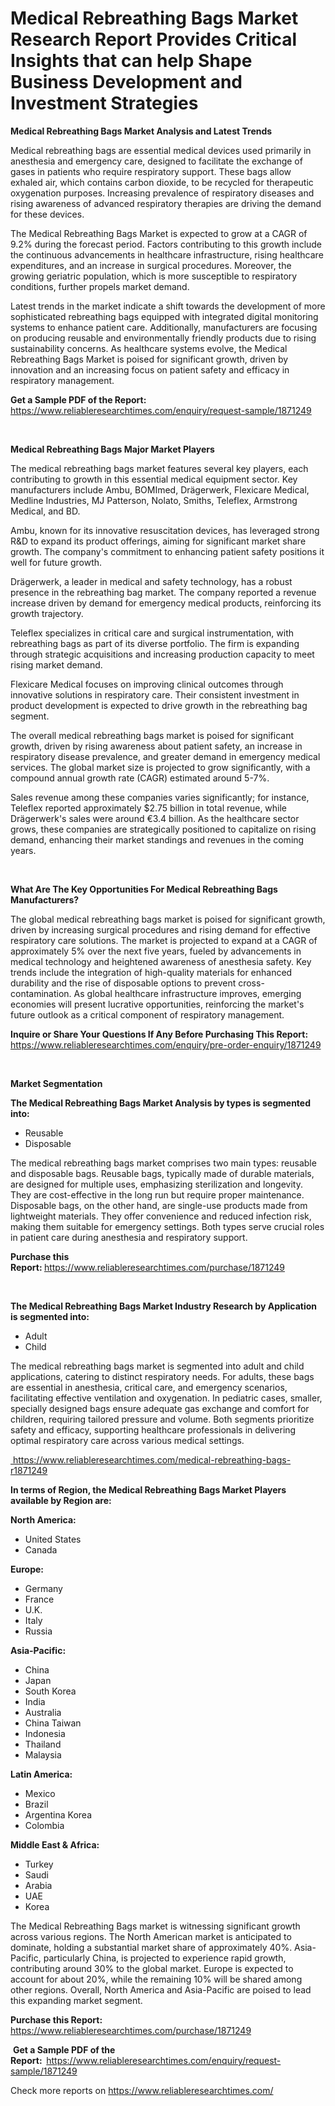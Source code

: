 <p><h1>Medical Rebreathing Bags Market Research Report Provides Critical Insights that can help Shape Business Development and Investment Strategies</h1></p><p><strong>Medical Rebreathing Bags Market Analysis and Latest Trends</strong></p>
<p><p>Medical rebreathing bags are essential medical devices used primarily in anesthesia and emergency care, designed to facilitate the exchange of gases in patients who require respiratory support. These bags allow exhaled air, which contains carbon dioxide, to be recycled for therapeutic oxygenation purposes. Increasing prevalence of respiratory diseases and rising awareness of advanced respiratory therapies are driving the demand for these devices.</p><p>The Medical Rebreathing Bags Market is expected to grow at a CAGR of 9.2% during the forecast period. Factors contributing to this growth include the continuous advancements in healthcare infrastructure, rising healthcare expenditures, and an increase in surgical procedures. Moreover, the growing geriatric population, which is more susceptible to respiratory conditions, further propels market demand. </p><p>Latest trends in the market indicate a shift towards the development of more sophisticated rebreathing bags equipped with integrated digital monitoring systems to enhance patient care. Additionally, manufacturers are focusing on producing reusable and environmentally friendly products due to rising sustainability concerns. As healthcare systems evolve, the Medical Rebreathing Bags Market is poised for significant growth, driven by innovation and an increasing focus on patient safety and efficacy in respiratory management.</p></p>
<p><strong>Get a Sample PDF of the Report:&nbsp;</strong> <a href="https://www.reliableresearchtimes.com/enquiry/request-sample/1871249?utm_campaign=2627&utm_medium=2&utm_source=Github&utm_content=ia&utm_term=05032025&utm_id=medical-rebreathing-bags">https://www.reliableresearchtimes.com/enquiry/request-sample/1871249</a></p>
<p>&nbsp;</p>
<p><strong>Medical Rebreathing Bags Major Market Players</strong></p>
<p><p>The medical rebreathing bags market features several key players, each contributing to growth in this essential medical equipment sector. Key manufacturers include Ambu, BOMImed, Drägerwerk, Flexicare Medical, Medline Industries, MJ Patterson, Nolato, Smiths, Teleflex, Armstrong Medical, and BD.</p><p>Ambu, known for its innovative resuscitation devices, has leveraged strong R&D to expand its product offerings, aiming for significant market share growth. The company's commitment to enhancing patient safety positions it well for future growth. </p><p>Drägerwerk, a leader in medical and safety technology, has a robust presence in the rebreathing bag market. The company reported a revenue increase driven by demand for emergency medical products, reinforcing its growth trajectory.</p><p>Teleflex specializes in critical care and surgical instrumentation, with rebreathing bags as part of its diverse portfolio. The firm is expanding through strategic acquisitions and increasing production capacity to meet rising market demand.</p><p>Flexicare Medical focuses on improving clinical outcomes through innovative solutions in respiratory care. Their consistent investment in product development is expected to drive growth in the rebreathing bag segment.</p><p>The overall medical rebreathing bags market is poised for significant growth, driven by rising awareness about patient safety, an increase in respiratory disease prevalence, and greater demand in emergency medical services. The global market size is projected to grow significantly, with a compound annual growth rate (CAGR) estimated around 5-7%. </p><p>Sales revenue among these companies varies significantly; for instance, Teleflex reported approximately $2.75 billion in total revenue, while Drägerwerk's sales were around €3.4 billion. As the healthcare sector grows, these companies are strategically positioned to capitalize on rising demand, enhancing their market standings and revenues in the coming years.</p></p>
<p>&nbsp;</p>
<p><strong>What Are The Key Opportunities For Medical Rebreathing Bags Manufacturers?</strong></p>
<p><p>The global medical rebreathing bags market is poised for significant growth, driven by increasing surgical procedures and rising demand for effective respiratory care solutions. The market is projected to expand at a CAGR of approximately 5% over the next five years, fueled by advancements in medical technology and heightened awareness of anesthesia safety. Key trends include the integration of high-quality materials for enhanced durability and the rise of disposable options to prevent cross-contamination. As global healthcare infrastructure improves, emerging economies will present lucrative opportunities, reinforcing the market's future outlook as a critical component of respiratory management.</p></p>
<p><strong>Inquire or Share Your Questions If Any Before Purchasing This Report:</strong> <a href="https://www.reliableresearchtimes.com/enquiry/pre-order-enquiry/1871249?utm_campaign=2627&utm_medium=2&utm_source=Github&utm_content=ia&utm_term=05032025&utm_id=medical-rebreathing-bags">https://www.reliableresearchtimes.com/enquiry/pre-order-enquiry/1871249</a></p>
<p>&nbsp;</p>
<p><strong>Market Segmentation</strong></p>
<p><strong>The Medical Rebreathing Bags Market Analysis by types is segmented into:</strong></p>
<p><ul><li>Reusable</li><li>Disposable</li></ul></p>
<p><p>The medical rebreathing bags market comprises two main types: reusable and disposable bags. Reusable bags, typically made of durable materials, are designed for multiple uses, emphasizing sterilization and longevity. They are cost-effective in the long run but require proper maintenance. Disposable bags, on the other hand, are single-use products made from lightweight materials. They offer convenience and reduced infection risk, making them suitable for emergency settings. Both types serve crucial roles in patient care during anesthesia and respiratory support.</p></p>
<p><strong>Purchase this Report:&nbsp;</strong><a href="https://www.reliableresearchtimes.com/purchase/1871249?utm_campaign=2627&utm_medium=2&utm_source=Github&utm_content=ia&utm_term=05032025&utm_id=medical-rebreathing-bags">https://www.reliableresearchtimes.com/purchase/1871249</a></p>
<p>&nbsp;</p>
<p><strong>The Medical Rebreathing Bags Market Industry Research by Application is segmented into:</strong></p>
<p><ul><li>Adult</li><li>Child</li></ul></p>
<p><p>The medical rebreathing bags market is segmented into adult and child applications, catering to distinct respiratory needs. For adults, these bags are essential in anesthesia, critical care, and emergency scenarios, facilitating effective ventilation and oxygenation. In pediatric cases, smaller, specially designed bags ensure adequate gas exchange and comfort for children, requiring tailored pressure and volume. Both segments prioritize safety and efficacy, supporting healthcare professionals in delivering optimal respiratory care across various medical settings.</p></p>
<p><a href="https://www.reliableresearchtimes.com/medical-rebreathing-bags-r1871249?utm_campaign=2627&utm_medium=2&utm_source=Github&utm_content=ia&utm_term=05032025&utm_id=medical-rebreathing-bags">&nbsp;https://www.reliableresearchtimes.com/medical-rebreathing-bags-r1871249</a></p>
<p><strong>In terms of Region, the Medical Rebreathing Bags Market Players available by Region are:</strong></p>
<p>
    <p> <strong> North America: </strong>
        <ul>
            <li>United States</li>
            <li>Canada</li>
        </ul>
        </p> 
    <p> <strong> Europe: </strong>
        <ul>
            <li>Germany</li>
            <li>France</li>
            <li>U.K.</li>
            <li>Italy</li>
            <li>Russia</li>
        </ul>
        </p> 
    <p> <strong> Asia-Pacific: </strong>
        <ul>
            <li>China</li>
            <li>Japan</li>
            <li>South Korea</li>
            <li>India</li>
            <li>Australia</li>
            <li>China Taiwan</li>
            <li>Indonesia</li>
            <li>Thailand</li>
            <li>Malaysia</li>
        </ul>
        </p> 
    <p> <strong> Latin America: </strong>
        <ul>
            <li>Mexico</li>
            <li>Brazil</li>
            <li>Argentina Korea</li>
            <li>Colombia</li>
        </ul>
        </p> 
    <p> <strong> Middle East & Africa: </strong>
        <ul>
            <li>Turkey</li>
            <li>Saudi</li>
            <li>Arabia</li>
            <li>UAE</li>
            <li>Korea</li>
        </ul>
    </p>
    </p>
<p><p>The Medical Rebreathing Bags market is witnessing significant growth across various regions. The North American market is anticipated to dominate, holding a substantial market share of approximately 40%. Asia-Pacific, particularly China, is projected to experience rapid growth, contributing around 30% to the global market. Europe is expected to account for about 20%, while the remaining 10% will be shared among other regions. Overall, North America and Asia-Pacific are poised to lead this expanding market segment.</p></p>
<p><strong>Purchase this Report: </strong><a href="https://www.reliableresearchtimes.com/purchase/1871249?utm_campaign=2627&utm_medium=2&utm_source=Github&utm_content=ia&utm_term=05032025&utm_id=medical-rebreathing-bags">https://www.reliableresearchtimes.com/purchase/1871249</a></p>
<p>&nbsp;<strong>Get a Sample PDF of the Report:&nbsp;&nbsp;</strong><a href="https://www.reliableresearchtimes.com/enquiry/request-sample/1871249?utm_campaign=2627&utm_medium=2&utm_source=Github&utm_content=ia&utm_term=05032025&utm_id=medical-rebreathing-bags">https://www.reliableresearchtimes.com/enquiry/request-sample/1871249</a></p>
<p><strong></strong></p>
<p>Check more reports on <a href="https://www.reliableresearchtimes.com/?utm_campaign=2627&utm_medium=2&utm_source=Github&utm_content=ia&utm_term=05032025&utm_id=medical-rebreathing-bags">https://www.reliableresearchtimes.com/</a></p>